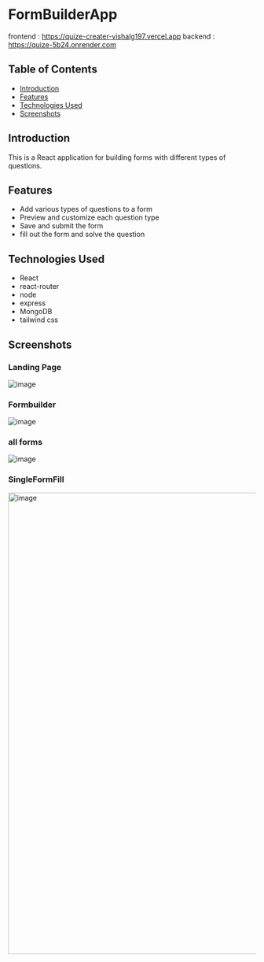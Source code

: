 # FormBuilderApp
frontend : https://quize-creater-vishalg197.vercel.app
backend : https://quize-5b24.onrender.com

## Table of Contents

- [Introduction](#introduction)
- [Features](#features)
- [Technologies Used](#technologies-used)
- [Screenshots](#screenshots)

## Introduction

This is a React application for building forms with different types of questions.

## Features

- Add various types of questions to a form
- Preview and customize each question type
- Save and submit the form
- fill out the form and solve the question

## Technologies Used

- React
- react-router
- node
- express
- MongoDB
- tailwind css

## Screenshots

### Landing Page

![image](https://github.com/vishalG197/FormBuilderApp/assets/119415070/8294bf3f-3f9e-46e3-bdf5-c8f7e28cc28b)

### Formbuilder
![image](https://github.com/vishalG197/FormBuilderApp/assets/119415070/f2476a75-f5e3-4b8d-8243-3fec432479c0)

### all forms

![image](https://github.com/vishalG197/FormBuilderApp/assets/119415070/2812a39c-ba06-4b74-b2c0-3d49ee6bb447)

### SingleFormFill
<img width="938" alt="image" src="https://github.com/vishalG197/FormBuilderApp/assets/119415070/25572f01-1b8a-4590-8cc3-63c9cf73cf9a">



